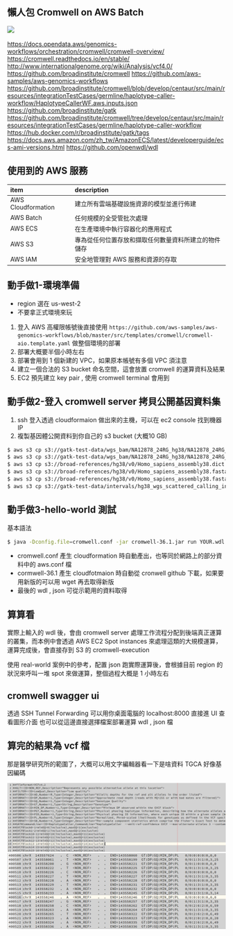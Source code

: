 ## 懶人包 Cromwell on AWS Batch
![](https://docs.opendata.aws/genomics-workflows/orchestration/cromwell/images/cromwell-on-aws_infrastructure.png)

https://docs.opendata.aws/genomics-workflows/orchestration/cromwell/cromwell-overview/
https://cromwell.readthedocs.io/en/stable/
http://www.internationalgenome.org/wiki/Analysis/vcf4.0/
https://github.com/broadinstitute/cromwell
https://github.com/aws-samples/aws-genomics-workflows
https://github.com/broadinstitute/cromwell/blob/develop/centaur/src/main/resources/integrationTestCases/germline/haplotype-caller-workflow/HaplotypeCallerWF.aws.inputs.json
https://github.com/broadinstitute/gatk
https://github.com/broadinstitute/cromwell/tree/develop/centaur/src/main/resources/integrationTestCases/germline/haplotype-caller-workflow
https://hub.docker.com/r/broadinstitute/gatk/tags
https://docs.aws.amazon.com/zh_tw/AmazonECS/latest/developerguide/ecs-ami-versions.html
https://github.com/openwdl/wdl

## 使用到的 AWS 服務
|item | description |
|:---|:---|
|AWS Cloudformation | 建立所有雲端基礎設施資源的模型並進行佈建 |
|AWS Batch | 任何規模的全受管批次處理 |
|AWS ECS | 在生產環境中執行容器化的應用程式 |
|AWS S3 | 專為從任何位置存放和擷取任何數量資料所建立的物件儲存 |
|AWS IAM | 安全地管理對 AWS 服務和資源的存取 |

## 動手做1-環境準備

- region 選在 us-west-2
- 不要拿正式環境來玩

1. 登入 AWS 高權限帳號後直接使用 `https://github.com/aws-samples/aws-genomics-workflows/blob/master/src/templates/cromwell/cromwell-aio.template.yaml` 做整個環境的部署
2. 部署大概要半個小時左右
3. 部署會用到 1 個新建的 VPC，如果原本帳號有多個 VPC 須注意
4. 建立一個合法的 S3 bucket 命名空間，這會放置 cromwell 的運算資料及結果
5. EC2 預先建立 key pair , 使用 cromwell terminal 會用到

## 動手做2-登入 cromwell server 拷貝公開基因資料集
1. ssh 登入透過 cloudformaion 做出來的主機，可以在 ec2 console 找到機器 IP
2. 複製基因體公開資料到你自己的 s3 bucket (大概10 GB)

```bash 
$ aws s3 cp s3://gatk-test-data/wgs_bam/NA12878_24RG_hg38/NA12878_24RG_small.hg38.bam s3://your-bucket-name/
$ aws s3 cp s3://gatk-test-data/wgs_bam/NA12878_24RG_hg38/NA12878_24RG_small.hg38.bai s3://your-bucket-name/
$ aws s3 cp s3://broad-references/hg38/v0/Homo_sapiens_assembly38.dict s3://your-bucket-name/
$ aws s3 cp s3://broad-references/hg38/v0/Homo_sapiens_assembly38.fasta s3://your-bucket-name/
$ aws s3 cp s3://broad-references/hg38/v0/Homo_sapiens_assembly38.fasta.fai s3://your-bucket-name/
$ aws s3 cp s3://gatk-test-data/intervals/hg38_wgs_scattered_calling_intervals.txt s3://your-bucket-name/
```

## 動手做3-hello-world 測試

基本語法
```bash
$ java -Dconfig.file=cromwell.conf -jar cromwell-36.1.jar run YOUR.wdl -i YOUR.json
```
- cromwell.conf 產生 cloudformation 時自動產出，也等同於網路上的部分資料中的 aws.conf 檔
- cormwell-36.1 產生 cloudfotmaion 時自動從 cronwell github 下載，如果要用新版的可以用 wget 再去取得新版
- 最後的 wdl , json 可從示範用的資料取得

## 算算看
實際上輸入的 wdl 後，會由 cromwell server 處理工作流程分配到後端真正運算的叢集，而本例中會透過 AWS EC2 Spot instances 來處理這類的大規模運算，運算完成後，會直接存到 S3 的 cromwell-execution

使用 real-world 案例中的參考，配置 json 跑實際運算後，會根據目前 region 的狀況來呼叫一堆 spot 來做運算，整個過程大概是 1 小時左右


## cromwell swagger ui
透過 SSH Tunnel Forwarding 可以用你桌面電腦的 localhost:8000 直接進 UI 查看圖形介面
也可以從這邊直接選擇檔案部署運算 wdl , json 檔

## 算完的結果為 vcf 檔
那是醫學研究所的範圍了，大概可以用文字編輯器看一下是啥資料 TGCA 好像基因編碼

![](/img/snap_039.png)
![](img/snap_040.png)